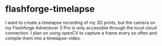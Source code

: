 # flashforge-timelapse
I want to create a timelapse recording of my 3D prints, but the camera on my Flashforge Adventurer 3 Pro is only accessible through the local cloud connection. I plan on using openCV to capture a frame every so often and compile them into a timelapse-video.

